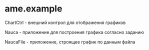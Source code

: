 # ame.example

ChartCtrl - внешний контрол для отображения графиков

Nauca - приложение для построения графика согласно заданию

NaucaFile - приложение, строящее график по данным файла
